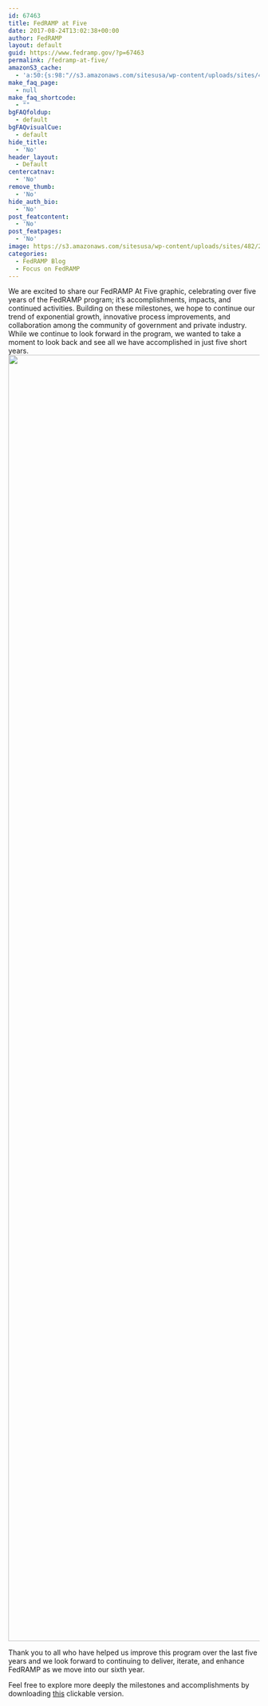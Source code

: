 ```yaml
---
id: 67463
title: FedRAMP at Five
date: 2017-08-24T13:02:38+00:00
author: FedRAMP
layout: default
guid: https://www.fedramp.gov/?p=67463
permalink: /fedramp-at-five/
amazonS3_cache:
  - 'a:50:{s:98:"//s3.amazonaws.com/sitesusa/wp-content/uploads/sites/482/2017/08/FedRAMP-5-year-timeline_FINAL.jpg";s:5:"67464";s:65:"//www.fedramp.gov/files/2017/08/FedRAMP-5-year-timeline_FINAL.jpg";s:5:"67464";s:98:"//s3.amazonaws.com/sitesusa/wp-content/uploads/sites/482/2017/08/FedRAMP-5-year-timeline_FINAL.pdf";s:5:"67466";s:65:"//www.fedramp.gov/files/2017/08/FedRAMP-5-year-timeline_FINAL.pdf";s:5:"67466";s:100:"//s3.amazonaws.com/sitesusa/wp-content/uploads/sites/482/2017/08/FedRAMP-5-year-timeline_FINAL-1.jpg";s:5:"67471";s:67:"//www.fedramp.gov/files/2017/08/FedRAMP-5-year-timeline_FINAL-1.jpg";s:5:"67471";s:74:"//s3.amazonaws.com/sitesusa/wp-content/uploads/sites/482/2017/08/FR5yr.pdf";s:5:"67470";s:41:"//www.fedramp.gov/files/2017/08/FR5yr.pdf";s:5:"67470";s:99:"//www.fedramp.gov/files/2016/06/FedRAMP-Requirements-for-Obtaining-In-Process-Designation_FINAL.pdf";i:67446;s:132:"//s3.amazonaws.com/sitesusa/wp-content/uploads/sites/482/2016/06/FedRAMP-Requirements-for-Obtaining-In-Process-Designation_FINAL.pdf";i:67446;s:88:"//www.fedramp.gov/files/2016/06/FedRAMP-JAB-PATO-Prioritization-Criteria-11102016-21.pdf";i:67047;s:121:"//s3.amazonaws.com/sitesusa/wp-content/uploads/sites/482/2016/06/FedRAMP-JAB-PATO-Prioritization-Criteria-11102016-21.pdf";i:67047;s:64:"//www.fedramp.gov/files/2016/06/JAB-Prioritization-Guidance1.pdf";i:67290;s:97:"//s3.amazonaws.com/sitesusa/wp-content/uploads/sites/482/2016/06/JAB-Prioritization-Guidance1.pdf";i:67290;s:56:"//www.fedramp.gov/files/2017/06/FedRAMP-Connect-Logo.png";i:67309;s:89:"//s3.amazonaws.com/sitesusa/wp-content/uploads/sites/482/2017/06/FedRAMP-Connect-Logo.png";i:67309;s:77:"//www.fedramp.gov/files/2016/06/CSP-JAB-P-ATO-Roles-and-Responsibilites-1.pdf";i:66905;s:110:"//s3.amazonaws.com/sitesusa/wp-content/uploads/sites/482/2016/06/CSP-JAB-P-ATO-Roles-and-Responsibilites-1.pdf";i:66905;s:73:"//www.fedramp.gov/files/2016/04/FedRAMP-Moderate-RAR-Template-v1.2-3.docx";i:67012;s:106:"//s3.amazonaws.com/sitesusa/wp-content/uploads/sites/482/2016/04/FedRAMP-Moderate-RAR-Template-v1.2-3.docx";i:67012;s:73:"//www.fedramp.gov/files/2017/08/FedRAMP_JAB-authorization-process_v-2.png";i:67426;s:106:"//s3.amazonaws.com/sitesusa/wp-content/uploads/sites/482/2017/08/FedRAMP_JAB-authorization-process_v-2.png";i:67426;s:87:"//www.fedramp.gov/files/2017/07/FedRAMP-icon_and_cover-for-templates_04262017_V1-46.png";i:67353;s:120:"//s3.amazonaws.com/sitesusa/wp-content/uploads/sites/482/2017/07/FedRAMP-icon_and_cover-for-templates_04262017_V1-46.png";i:67353;s:72:"//www.fedramp.gov/files/2017/07/Screen-Shot-2017-07-13-at-5.16.41-PM.png";i:67330;s:105:"//s3.amazonaws.com/sitesusa/wp-content/uploads/sites/482/2017/07/Screen-Shot-2017-07-13-at-5.16.41-PM.png";i:67330;s:73:"//www.fedramp.gov/files/2017/06/Screen-Shot-2017-06-27-at-12.07.14-PM.png";i:67257;s:106:"//s3.amazonaws.com/sitesusa/wp-content/uploads/sites/482/2017/06/Screen-Shot-2017-06-27-at-12.07.14-PM.png";i:67257;s:71:"//www.fedramp.gov/files/2016/06/FedRAMP-Branding-Guidance_June-2017.pdf";i:67008;s:104:"//s3.amazonaws.com/sitesusa/wp-content/uploads/sites/482/2016/06/FedRAMP-Branding-Guidance_June-2017.pdf";i:67008;s:72:"//www.fedramp.gov/files/2017/06/Screen-Shot-2017-06-07-at-9.13.52-AM.png";i:67126;s:105:"//s3.amazonaws.com/sitesusa/wp-content/uploads/sites/482/2017/06/Screen-Shot-2017-06-07-at-9.13.52-AM.png";i:67126;s:79:"//www.fedramp.gov/files/2016/06/3PAO-JAB-P-ATO-Roles-and-Responsibilities-1.pdf";i:66906;s:112:"//s3.amazonaws.com/sitesusa/wp-content/uploads/sites/482/2016/06/3PAO-JAB-P-ATO-Roles-and-Responsibilities-1.pdf";i:66906;s:83:"//www.fedramp.gov/files/2016/06/FedRAMP-Business-Case-Form_Interactive_161121v2.pdf";i:66151;s:116:"//s3.amazonaws.com/sitesusa/wp-content/uploads/sites/482/2016/06/FedRAMP-Business-Case-Form_Interactive_161121v2.pdf";i:66151;s:71:"//www.fedramp.gov/files/2016/04/FedRAMP-Moderate-RAR-Template-v1.2.docx";i:66715;s:104:"//s3.amazonaws.com/sitesusa/wp-content/uploads/sites/482/2016/04/FedRAMP-Moderate-RAR-Template-v1.2.docx";i:66715;s:67:"//www.fedramp.gov/files/2017/04/FedRAMP-High-RAR-Template-v1.0.docx";i:66794;s:100:"//s3.amazonaws.com/sitesusa/wp-content/uploads/sites/482/2017/04/FedRAMP-High-RAR-Template-v1.0.docx";i:66794;s:78:"//www.fedramp.gov/files/2016/06/FedRAMP-RAR_A-guide-for-3PAO_02152017_V4-1.pdf";i:66851;s:111:"//s3.amazonaws.com/sitesusa/wp-content/uploads/sites/482/2016/06/FedRAMP-RAR_A-guide-for-3PAO_02152017_V4-1.pdf";i:66851;s:72:"//www.fedramp.gov/files/2017/04/Screen-Shot-2017-04-20-at-5.49.46-AM.png";i:66839;s:105:"//s3.amazonaws.com/sitesusa/wp-content/uploads/sites/482/2017/04/Screen-Shot-2017-04-20-at-5.49.46-AM.png";i:66839;s:80:"//www.fedramp.gov/files/2017/02/FedRAMP-New-Service-Onboarding-Request-V2.0.docx";i:66635;s:113:"//s3.amazonaws.com/sitesusa/wp-content/uploads/sites/482/2017/02/FedRAMP-New-Service-Onboarding-Request-V2.0.docx";i:66635;s:73:"//www.fedramp.gov/files/2017/02/Screen-Shot-2017-02-16-at-12.54.21-PM.png";i:66552;s:106:"//s3.amazonaws.com/sitesusa/wp-content/uploads/sites/482/2017/02/Screen-Shot-2017-02-16-at-12.54.21-PM.png";i:66552;s:72:"//www.fedramp.gov/files/2017/02/Screen-Shot-2017-02-16-at-2.56.26-PM.png";i:66590;s:105:"//s3.amazonaws.com/sitesusa/wp-content/uploads/sites/482/2017/02/Screen-Shot-2017-02-16-at-2.56.26-PM.png";i:66590;}'
make_faq_page:
  - null
make_faq_shortcode:
  - ""
bgFAQfoldup:
  - default
bgFAQvisualCue:
  - default
hide_title:
  - 'No'
header_layout:
  - Default
centercatnav:
  - 'No'
remove_thumb:
  - 'No'
hide_auth_bio:
  - 'No'
post_featcontent:
  - 'No'
post_featpages:
  - 'No'
image: https://s3.amazonaws.com/sitesusa/wp-content/uploads/sites/482/2017/08/Screen-Shot-2017-08-24-at-12.56.38-PM.png
categories:
  - FedRAMP Blog
  - Focus on FedRAMP
---
```

We are excited to share our FedRAMP At Five graphic, celebrating over five years of the FedRAMP program; it&#8217;s accomplishments, impacts, and continued activities. Building on these milestones, we hope to continue our trend of exponential growth, innovative process improvements, and collaboration among the community of government and private industry. While we continue to look forward in the program, we wanted to take a moment to look back and see all we have accomplished in just five short years.  [<img class="size-full wp-image-67471 aligncenter" src="https://s3.amazonaws.com/sitesusa/wp-content/uploads/sites/482/2017/08/FedRAMP-5-year-timeline_FINAL-1.jpg" alt="" width="800" height="2572" />](https://s3.amazonaws.com/sitesusa/wp-content/uploads/sites/482/2017/08/FedRAMP-5-year-timeline_FINAL-1.jpg)

Thank you to all who have helped us improve this program over the last five years and we look forward to continuing to deliver, iterate, and enhance FedRAMP as we move into our sixth year.

Feel free to explore more deeply the milestones and accomplishments by downloading <a href="https://s3.amazonaws.com/sitesusa/wp-content/uploads/sites/482/2017/08/FR5yr.pdf">this</a> clickable version.